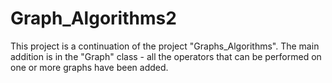# Graph_Algorithms2
This project is a continuation of the project "Graphs_Algorithms". The main addition is in the "Graph" class - all the operators that can be performed on one or more graphs have been added.
